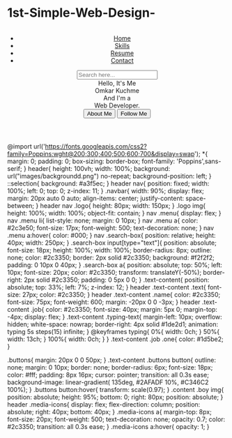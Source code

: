 # 1st-Simple-Web-Design-
<!DOCTYPE html>
<html lang="en" dir="ltr">
  <head>
    <meta charset="UTF-8">
    <title>1st Simple Website Design </title>
    <link rel="stylesheet" href="style.css">
        <link rel="stylesheet" href="https://cdnjs.cloudflare.com/ajax/libs/font-awesome/5.15.2/css/all.min.css"/>
     <meta name="viewport" content="width=device-width, initial-scale=1.0">
   </head>
<body>
 <header>
   <nav>
   <div class="navbar">
     <div class="logo">
       <img src="images/logo.jpg" alt="">
     </div>
     <ul class="menu">
        <li><a href="#">Home</a></li>
        <li><a href="#">Skills</a></li>
        <li><a href="#">Resume</a></li>
        <li><a href="#">Contact</a></li>
      </ul>
      <div class="search-box">
        <input type="text" placeholder="Search here...">
        <a href="#"><i class="fas fa-search"></i></a>
      </div>
   </div>
   </nav>
   <div class="content">
     <div class="text-content">
       <div class="text">Hello, It's Me </div>
       <div class="name">Omkar Kuchme</div>
       <div class="job">
         <div class="job">
           <span>And I'm a</span>
            <div class="typing-text">
              <span class="one">Web Developer.</span>
              <span class="two"></span>
            </div>
          </div>
       </div>
       <div class="buttons">
   <button>About Me</button>
   <button>Follow Me</button>
 </div>
     </div>
     <div class="boy">
       <img src="images/boy.png" alt="">
     </div>
   </div>
   <div class="media-icons">
    <a href="#"><i class="fab fa-facebook-f"></i></a>
    <a href="#"><i class="fab fa-twitter"></i></a>
    <a href="#"><i class="fab fa-linkedin-in"></i></a>
    <a href="#"><i class="fab fa-pinterest"></i></a>
  </div>
 </header>
</body>
</html>

@import url('https://fonts.googleapis.com/css2?family=Poppins:wght@200;300;400;500;600;700&display=swap');
*{
  margin: 0;
  padding: 0;
  box-sizing: border-box;
  font-family: 'Poppins',sans-serif;
}
header{
  height: 100vh;
  width: 100%;
  background: url("images/backgroundd.png") no-repeat;
  background-position: left;
}
::selection{
  background: #a3f5ec;
}
header nav{
  position: fixed;
  width: 100%;
  left: 0;
  top: 0;
  z-index: 11;
}
.navbar{
  width: 90%;
  display: flex;
  margin: 20px auto 0 auto;
  align-items: center;
  justify-content: space-between;
}
  header nav .logo{
  height: 80px;
  width: 150px;
}
.logo img{
  height: 100%;
  width: 100%;
  object-fit: contain;
}
nav .menu{
  display: flex;
}
nav .menu li{
  list-style: none;
  margin: 0 10px;
}
nav .menu a{
  color: #2c3e50;
  font-size: 17px;
  font-weight: 500;
  text-decoration: none;
}
nav .menu a:hover{
  color: #000;
}
nav .search-box{
  position: relative;
  height: 40px;
  width: 250px;
}
.search-box input[type="text"]{
  position: absolute;
  font-size: 18px;
  height: 100%;
  width: 100%;
  border-radius: 8px;
  outline: none;
  color: #2c3350;
  border: 2px solid #2c3350;
  background: #f2f2f2;
  padding: 0 10px 0 40px;
}
.search-box a{
  position: absolute;
  top: 50%;
  left: 10px;
  font-size: 20px;
  color: #2c3350;
  transform: translateY(-50%);
  border-right: 2px solid #2c3350;
  padding: 0 5px 0 0;
}
.text-content{
  position: absolute;
  top: 33%;
  left: 7%;
  z-index: 12;
}
header .text-content .text{
  font-size: 27px;
  color: #2c3350;
}
header .text-content .name{
color: #2c3350;
 font-size: 75px;
 font-weight: 600;
 margin: -20px 0 0 -3px;
}
header .text-content .job{
 color: #2c3350;
 font-size: 40px;
 margin: 5px 0;
 margin-top: -4px;
 display: flex;
}
.text-content .typing-text{
  margin-left: 10px;
  overflow: hidden;
  white-space: nowrap;
  border-right: 4px solid #1de2d1;
  animation: typing 5s steps(15) infinite;
}
@keyframes typing{
  0%{
    width: 0ch;
  }
  50%{
    width: 13ch;
  }
  100%{
    width: 0ch;
  }
}
.text-content .job .one{
  color: #1d5be2;
}

.buttons{
  margin: 20px 0 0 50px;
}
.text-content .buttons button{
  outline: none;
  margin: 0 10px;
  border: none;
  border-radius: 6px;
  font-size: 18px;
  color: #fff;
  padding: 8px 16px;
  cursor: pointer;
  transition: all 0.3s ease;
  background-image: linear-gradient( 135deg, #2AFADF     10%, #C346C2 100%);
}
.buttons button:hover{
  transform: scale(0.97);
}
.content .boy img{
  position: absolute;
  height: 95%;
  bottom: 0;
  right: 80px;
  position: absolute;
}
header .media-icons{
  display: flex;
  flex-direction: column;
  position: absolute;
  right: 40px;
  bottom: 40px;
}
.media-icons a{
 margin-top: 8px;
 font-size: 20px;
 font-weight: 500;
 text-decoration: none;
 opacity: 0.7;
 color: #2c3350;
 transition: all 0.3s ease;
}
.media-icons a:hover{
 opacity: 1;
}

